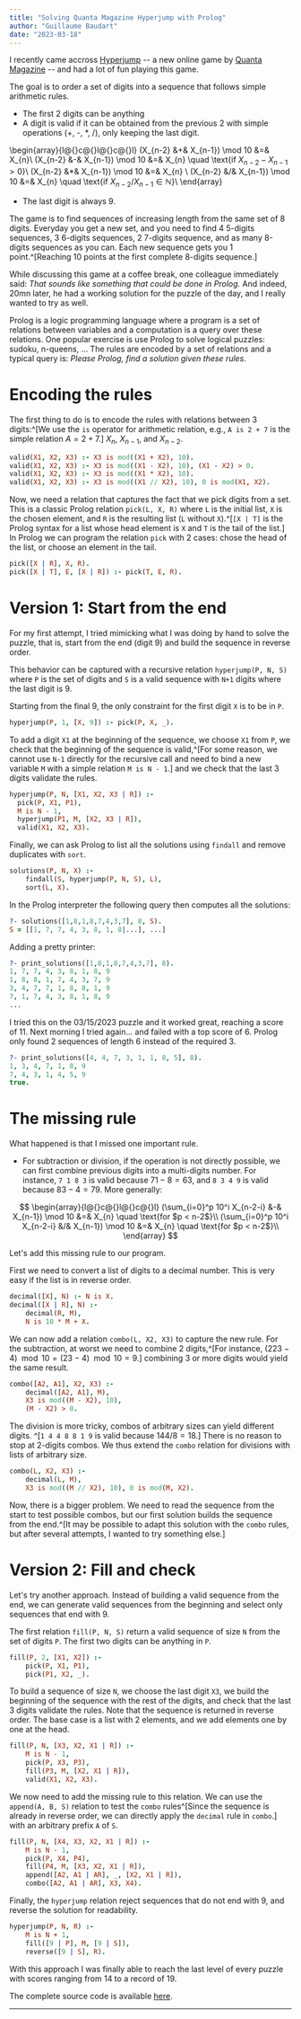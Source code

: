 ```yaml
---
title: "Solving Quanta Magazine Hyperjump with Prolog"
author: "Guillaume Baudart"
date: "2023-03-18"
---
```


I recently came accross [Hyperjump](https://hyperjumps.quantamagazine.org) -- a new online game by [Quanta Magazine](https://www.quantamagazine.org/) -- and had a lot of fun playing this game.

The goal is to order a set of digits into a sequence that follows simple arithmetic rules.

- The first 2 digits can be anything
- A digit is valid if it can be obtained from the previous 2 with simple operations (+, -, *, /), only keeping the last digit.

\begin{array}{l@{}c@{}l@{}c@{}l}
    (X_{n-2} &+& X_{n-1}) \mod 10 &=& X_{n}\\
    (X_{n-2} &-& X_{n-1}) \mod 10 &=& X_{n} \quad \text{if $X_{n-2} - X_{n-1} > 0$}\\
    (X_{n-2} &*& X_{n-1}) \mod 10 &=& X_{n} \\
    (X_{n-2} &/& X_{n-1}) \mod 10 &=& X_{n} \quad \text{if $X_{n-2} / X_{n-1} \in \mathbb{N}$}\\
\end{array}

- The last digit is always 9.

The game is to find sequences of increasing length from the same set of 8 digits.
Everyday you get a new set, and you need to find 4 5-digits sequences, 3 6-digits sequences, 2 7-digits sequence, and as many 8-digits sequences as you can.
Each new sequence gets you 1 point.^[Reaching 10 points at the first complete 8-digits sequence.] 

While discussing this game at a coffee break, one colleague immediately said: *That sounds like something that could be done in Prolog.*
And indeed, 20mn later, he had a working solution for the puzzle of the day, and I really wanted to try as well.

Prolog is a logic programming language where a program is a set of relations between variables and a computation is a query over these relations.
One popular exercise is use Prolog to solve logical puzzles: sudoku, n-queens, ...
The rules are encoded by a set of relations and a typical query is: *Please Prolog, find a solution given these rules*.


# Encoding the rules

The first thing to do is to encode the rules with relations between 3 digits:^[We use the `is` operator for arithmetic relation, e.g., `A is 2 + 7` is the simple relation $A = 2 + 7$.] $X_{n}$, $X_{n-1}$, and $X_{n-2}$. 
   
```prolog
valid(X1, X2, X3) :- X3 is mod((X1 + X2), 10).
valid(X1, X2, X3) :- X3 is mod((X1 - X2), 10), (X1 - X2) > 0.
valid(X1, X2, X3) :- X3 is mod((X1 * X2), 10).
valid(X1, X2, X3) :- X3 is mod((X1 // X2), 10), 0 is mod(X1, X2).
```

Now, we need a relation that captures the fact that we pick digits from a set.
This is a classic Prolog relation `pick(L, X, R)` where `L` is the initial list, `X` is the chosen element, and `R` is the resulting list (`L` without `X`).^[`[X | T]` is the Prolog syntax for a list whose head element is `X` and `T` is the tail of the list.]
In Prolog we can program the relation `pick` with 2 cases: chose the head of the list, or choose an element in the tail.

```prolog
pick([X | R], X, R).
pick([X | T], E, [X | R]) :- pick(T, E, R).
```

# Version 1: Start from the end

For my first attempt, I tried mimicking what I was doing by hand to solve the puzzle, that is, start from the end (digit 9) and build the sequence in reverse order.

This behavior can be captured with a recursive relation `hyperjump(P, N, S)` where `P` is the set of digits and `S` is a valid sequence with `N+1` digits where the last digit is 9.

Starting from the final 9, the only constraint for the first digit `X` is to be in `P`.


```prolog
hyperjump(P, 1, [X, 9]) :- pick(P, X, _).
```

To add a digit `X1` at the beginning of the sequence, we choose `X1` from `P`, we check that the beginning of the sequence is valid,^[For some reason, we cannot use `N-1` directly for the recursive call and need to bind a new variable `M` with a simple relation `M is N - 1`.] and we check that the last 3 digits validate the rules.

```prolog
hyperjump(P, N, [X1, X2, X3 | R]) :-
  pick(P, X1, P1),
  M is N - 1,
  hyperjump(P1, M, [X2, X3 | R]),
  valid(X1, X2, X3).
```

Finally, we can ask Prolog to list all the solutions using `findall` and remove duplicates with `sort`.

```prolog
solutions(P, N, X) :- 
    findall(S, hyperjump(P, N, S), L),
    sort(L, X).
```

In the Prolog interpreter the following query then computes all the solutions:

```prolog
?- solutions([1,8,1,8,7,4,3,7], 8, S).
S = [[1, 7, 7, 4, 3, 8, 1, 8|...], ...]
```

Adding a pretty printer:

```prolog
?- print_solutions([1,8,1,8,7,4,3,7], 8).
1, 7, 7, 4, 3, 8, 1, 8, 9 
1, 8, 8, 1, 7, 4, 3, 7, 9 
3, 4, 7, 7, 1, 8, 8, 1, 9 
7, 1, 7, 4, 3, 8, 1, 8, 9
...
```

I tried this on the 03/15/2023 puzzle and it worked great, reaching a score of 11.
Next morning I tried again... and failed with a top score of 6.
Prolog only found 2 sequences of length 6 instead of the required 3.

```prolog
?- print_solutions([4, 4, 7, 3, 1, 1, 8, 5], 8).
1, 3, 4, 7, 1, 8, 9
7, 4, 3, 1, 4, 5, 9 
true.
```

# The missing rule

What happened is that I missed one important rule.

- For subtraction or division, if the operation is not directly possible, we can first combine previous digits into a multi-digits number.
For instance, `7 1 8 3` is valid because $71 - 8 = 63$, and  `8 3 4 9` is valid because $83 - 4 = 79$.
More generally:

$$
\begin{array}{l@{}c@{}l@{}c@{}l}
    (\sum_{i=0}^p 10^i X_{n-2-i} &-& X_{n-1}) \mod 10 &=& X_{n} \quad \text{for $p < n-2$}\\
    (\sum_{i=0}^p 10^i X_{n-2-i} &/& X_{n-1}) \mod 10 &=& X_{n} \quad \text{for $p < n-2$}\\
\end{array}
$$

Let's add this missing rule to our program.

First we need to convert a list of digits to a decimal number.
This is very easy if the list is in reverse order.

```prolog
decimal([X], N) :- N is X.
decimal([X | R], N) :-
    decimal(R, M),
    N is 10 * M + X.
```

We can now add a relation `combo(L, X2, X3)` to capture the new rule.
For the subtraction, at worst we need to combine 2 digits,^[For instance, $(223 - 4) \mod 10 = (23 - 4) \mod 10 = 9$.] combining 3 or more digits would yield the same result.

```prolog
combo([A2, A1], X2, X3) :-
    decimal([A2, A1], M),
    X3 is mod((M - X2), 10),
    (M - X2) > 0.
```

The division is more tricky, combos of arbitrary sizes can yield different digits.
^[`1 4 4 8 8 1 9` is valid because $144 / 8 = 18$.]
There is no reason to stop at 2-digits combos.
We thus extend the `combo` relation for divisions with lists of arbitrary size.

```prolog
combo(L, X2, X3) :-
    decimal(L, M),
    X3 is mod((M // X2), 10), 0 is mod(M, X2).
```

Now, there is a bigger problem.
We need to read the sequence from the start to test possible combos, but our first solution builds the sequence from the end.^[It may be possible to adapt this solution with the `combo` rules, but after several attempts, I wanted to try something else.] 

# Version 2: Fill and check

Let's try another approach.
Instead of building a valid sequence from the end, we can generate valid sequences from the beginning and select only sequences that end with 9.

The first relation `fill(P, N, S)` return a valid sequence of size `N` from the set of digits `P`.
The first two digits can be anything in `P`.

```prolog
fill(P, 2, [X1, X2]) :-
    pick(P, X1, P1),
    pick(P1, X2, _).
```

To build a sequence of size `N`, we choose the last digit `X3`, we build the beginning of the sequence with the rest of the digits, and check that the last 3 digits validate the rules.
Note that the sequence is returned in reverse order. 
The base case is a list with 2 elements, and we add elements one by one at the head.

```prolog
fill(P, N, [X3, X2, X1 | R]) :-
    M is N - 1,
    pick(P, X3, P3),           
    fill(P3, M, [X2, X1 | R]),
    valid(X1, X2, X3).
```

We now need to add the missing rule to this relation.
We can use the `append(A, B, S)` relation to test the `combo` rules^[Since the sequence is already in reverse order, we can directly apply the `decimal` rule in `combo`.] with an arbitrary prefix `A` of `S`.


```prolog
fill(P, N, [X4, X3, X2, X1 | R]) :-
    M is N - 1,
    pick(P, X4, P4),
    fill(P4, M, [X3, X2, X1 | R]),
    append([A2, A1 | AR], _, [X2, X1 | R]),
    combo([A2, A1 | AR], X3, X4).
```

Finally, the `hyperjump` relation reject sequences that do not end with 9, and reverse the solution for readability.

```prolog
hyperjump(P, N, R) :-
    M is N + 1,
    fill([9 | P], M, [9 | S]),
    reverse([9 | S], R).
```

With this approach I was finally able to reach the last level of every puzzle with scores ranging from 14 to a record of 19. 


The complete source code is available [here](https://gist.github.com/gbdrt/f8e56c96bb3b10cdaa0320774f26d706).

------------------------------------

